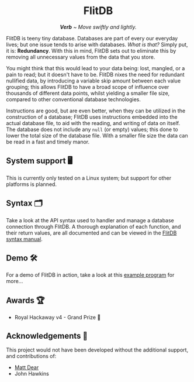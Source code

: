 <h1 align="center">FlitDB</h1>

<p align="center"><i><b>Verb</b> ~ Move swiftly and lightly.</i></p>
</center>

FlitDB is teeny tiny database. Databases are part of every our everyday lives; but one issue tends to arise with databases. *What is that?* Simply put, it is: **Redundancy**. With this in mind, FlitDB sets out to eliminate this by removing all unnecessary values from the data that you store.

You might think that this would lead to your data being: lost, mangled, or a pain to read; but it doesn't have to be. FlitDB nixes the need for redundant nullified data, by introducing a variable skip amount between each value grouping; this allows FlitDB to have a broad scope of influence over thousands of different data points, whilst yielding a smaller file size, compared to other conventional database technologies.

Instructions are good, but are even better, when they can be utilized in the construction of a database; FlitDB uses instructions embedded into the actual database file, to aid with the reading, and writing of data on itself. The database does not include any `null` (or empty) values; this done to lower the total size of the database file. With a smaller file size the data can be read in a fast and timely manor.

## System support 🖥️
This is currently only tested on a Linux system; but support for other platforms is planned.

## Syntax 🗂️
Take a look at the API syntax used to handler and manage a database connection through FlitDB. A thorough explanation of each function, and their return values, are all documented and can be viewed in the [FlitDB syntax manual](SYNTAX.md).

## Demo 🛠️
For a demo of FlitDB in action, take a look at this [example program](demo) for more...

## Awards 🏆
 - Royal Hackaway v4 - Grand Prize 🥇

## Acknowledgements 🤝
This project would not have been developed without the additional support, and contributions of:

 - [Matt Dear](https://github.com/mattdear)
 - John Hawkins